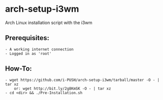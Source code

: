 # arch-setup-i3wm
Arch Linux installation script with the i3wm


## Prerequisites:
	- A working internet connection
	- Logged in as 'root'
	
## How-To:
	- wget https://github.com/i-PUSH/arch-setup-i3wm/tarball/master -O - | tar xz
		or: wget http://bit.ly/2g8KmSK -O - | tar xz
	- cd <dir> && ./Pre-Installation.sh
